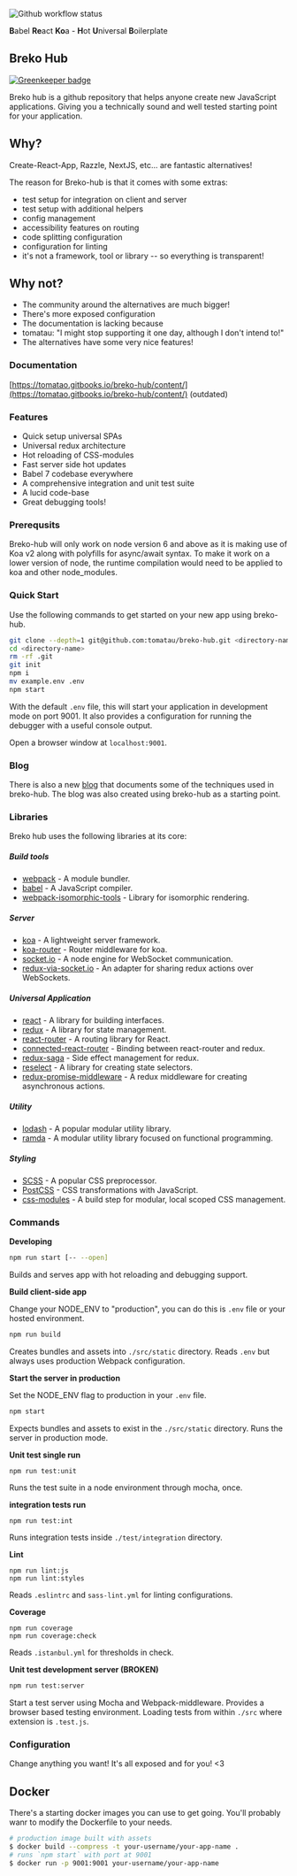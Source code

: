 ![Github workflow status](https://github.com/tomatau/breko-hub/workflows/Pull%20request%20and%20Push%20master%20workflow/badge.svg)

**B**abel **Re**act **Ko**a - **H**ot **U**niversal **B**oilerplate

## Breko Hub

[![Greenkeeper badge](https://badges.greenkeeper.io/tomatau/breko-hub.svg)](https://greenkeeper.io/)

Breko hub is a github repository that helps anyone create new JavaScript applications. Giving you a technically sound and well tested starting point for your application.

## Why?

Create-React-App, Razzle, NextJS, etc... are fantastic alternatives!

The reason for Breko-hub is that it comes with some extras:
- test setup for integration on client and server
- test setup with additional helpers
- config management
- accessibility features on routing
- code splitting configuration
- configuration for linting
- it's not a framework, tool or library -- so everything is transparent!

## Why not?

- The community around the alternatives are much bigger!
- There's more exposed configuration
- The documentation is lacking because
- tomatau: "I might stop supporting it one day, although I don't intend to!"
- The alternatives have some very nice features!

### Documentation

[https://tomatao.gitbooks.io/breko-hub/content/](https://tomatao.gitbooks.io/breko-hub/content/) (outdated)

### Features

- Quick setup universal SPAs
- Universal redux architecture
- Hot reloading of CSS-modules
- Fast server side hot updates
- Babel 7 codebase everywhere
- A comprehensive integration and unit test suite
- A lucid code-base
- Great debugging tools!

### Prerequsits

Breko-hub will only work on node version 6 and above as it is making use of Koa v2 along with polyfills for async/await syntax. To make it work on a lower version of node, the runtime compilation would need to be applied to koa and other node_modules.

### Quick Start

Use the following commands to get started on your new app using breko-hub.

```bash
git clone --depth=1 git@github.com:tomatau/breko-hub.git <directory-name>
cd <directory-name>
rm -rf .git
git init
npm i
mv example.env .env
npm start
```

With the default `.env` file, this will start your application in development mode on port 9001. It also provides a configuration for running the debugger with a useful console output.

Open a browser window at `localhost:9001`.

### Blog

There is also a new [blog](https://tomatao-blog.herokuapp.com/) that documents some of the techniques used in breko-hub. The blog was also created using breko-hub as a starting point.

### Libraries

Breko hub uses the following libraries at its core:

##### Build tools
- [webpack](https://webpack.github.io/) - A module bundler.
- [babel](http://babeljs.io/) - A JavaScript compiler.
- [webpack-isomorphic-tools](https://www.npmjs.com/package/webpack-isomorphic-tools) - Library for isomorphic rendering.

##### Server
- [koa](http://koajs.com/) - A lightweight server framework.
- [koa-router](https://github.com/alexmingoia/koa-router) - Router middleware for koa.
- [socket.io](http://socket.io/) - A node engine for WebSocket communication.
- [redux-via-socket.io](https://www.npmjs.com/package/redux-via-socket.io) - An adapter for sharing redux actions over WebSockets.

##### Universal Application
- [react](http://facebook.github.io/react/) - A library for building interfaces.
- [redux](http://redux.js.org/) - A library for state management.
- [react-router](https://github.com/reactjs/react-router) - A routing library for React.
- [connected-react-router](https://github.com/supasate/connected-react-router) - Binding between react-router and redux.
- [redux-saga](https://github.com/yelouafi/redux-saga) - Side effect management for redux.
- [reselect](https://github.com/reactjs/reselect) - A library for creating state selectors.
- [redux-promise-middleware](https://github.com/pburtchaell/redux-promise-middleware) - A redux middleware for creating asynchronous actions.

##### Utility
- [lodash](http://lodash.com/) - A popular modular utility library.
- [ramda](http://ramdajs.com/) - A modular utility library focused on functional programming.

##### Styling
- [SCSS](http://sass-lang.com/guide) - A popular CSS preprocessor.
- [PostCSS](http://postcss.org/) - CSS transformations with JavaScript.
- [css-modules](https://github.com/css-modules/css-modules) - A build step for modular, local scoped CSS management.

### Commands

**Developing**

```bash
npm run start [-- --open]
```

Builds and serves app with hot reloading and debugging support.

**Build client-side app**

Change your NODE_ENV to "production", you can do this is `.env` file or your hosted environment.

```bash
npm run build
```

Creates bundles and assets into `./src/static` directory. Reads `.env` but always uses production Webpack configuration.

**Start the server in production**

Set the NODE_ENV flag to production in your `.env` file.

```bash
npm start
```

Expects bundles and assets to exist in the `./src/static` directory. Runs the server in production mode.

**Unit test single run**

```
npm run test:unit
```

Runs the test suite in a node environment through mocha, once.

**integration tests run**

```
npm run test:int
```

Runs integration tests inside `./test/integration` directory.

**Lint**

```
npm run lint:js
npm run lint:styles
```

Reads `.eslintrc` and `sass-lint.yml` for linting configurations.

**Coverage**

```
npm run coverage
npm run coverage:check
```

Reads `.istanbul.yml` for thresholds in check.

**Unit test development server (BROKEN)**

```bash
npm run test:server
```

Start a test server using Mocha and Webpack-middleware. Provides a browser based testing environment. Loading tests from within `./src` where extension is `.test.js`.


### Configuration

Change anything you want! It's all exposed and for you! \<3

## Docker

There's a starting docker images you can use to get going. You'll probably wanr to modify the Dockerfile to your needs.

```bash
# production image built with assets
$ docker build --compress -t your-username/your-app-name .
# runs `npm start` with port at 9001
$ docker run -p 9001:9001 your-username/your-app-name
```
